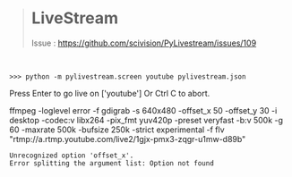 ># LiveStream
>
> Issue : https://github.com/scivision/PyLivestream/issues/109

<br>

`>>> python -m pylivestream.screen youtube pylivestream.json`

Press Enter to go live on ['youtube']    Or Ctrl C to abort.

 ffmpeg -loglevel error -f gdigrab -s 640x480 -offset_x 50 -offset_y 30 -i desktop -codec:v libx264 -pix_fmt yuv420p -preset veryfast -b:v 500k -g 60 -maxrate 500k -bufsize 250k -strict experimental -f flv "rtmp://a.rtmp.youtube.com/live2/1gjx-pmx3-zqgr-u1mw-d89b"

    Unrecognized option 'offset_x'.
    Error splitting the argument list: Option not found
